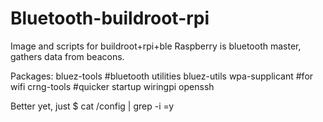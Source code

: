 # Bluetooth-buildroot-rpi
Image and scripts for buildroot+rpi+ble
Raspberry is bluetooth master, gathers data from beacons. 


Packages:
bluez-tools  #bluetooth utilities
bluez-utils
wpa-supplicant #for wifi
crng-tools  #quicker startup
wiringpi
openssh

Better yet, just $ cat /config | grep -i =y
